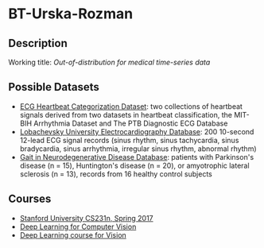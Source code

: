 # BT-Urska-Rozman

## Description
Working title: *Out-of-distribution for medical time-series data*


## Possible Datasets

- [ECG Heartbeat Categorization Dataset](https://www.kaggle.com/datasets/shayanfazeli/heartbeat): two collections of heartbeat signals derived from two datasets in heartbeat classification, the MIT-BIH Arrhythmia Dataset and The PTB Diagnostic ECG Database
- [Lobachevsky University Electrocardiography Database](https://www.physionet.org/content/ludb/1.0.1/): 200 10-second 12-lead ECG signal records (sinus rhythm, sinus tachycardia, sinus bradycardia, sinus arrhythmia, irregular sinus rhythm, abnormal rhythm)
- [Gait in Neurodegenerative Disease Database](https://www.physionet.org/content/gaitndd/1.0.0/): patients with Parkinson's disease (n = 15), Huntington's disease (n = 20), or amyotrophic lateral sclerosis (n = 13), records from 16 healthy control subjects


## Courses

- [Stanford University CS231n, Spring 2017](https://www.youtube.com/watch?v=vT1JzLTH4G4&list=PLC1qU-LWwrF64f4QKQT-Vg5Wr4qEE1Zxk)
- [Deep Learning for Computer Vision](https://www.youtube.com/playlistlist=PL5-TkQAfAZFbzxjBHtzdVCWE0Zbhomg7r)
- [Deep Learning course for Vision](https://arthurdouillard.com/deepcourse/)

